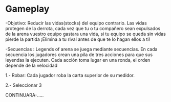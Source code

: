 # Gameplay

-Objetivo: Reducir las vidas(stocks) del equipo contrario. Las vidas protegen de la derrota, cada vez que tu o tu compañero sean expulsados de la arena vuestro equipo gastara una vida, si tu equipo se queda sin vidas pierde la partida ¡Elimina a tu rival antes de que te lo hagan ellos a ti!

-Secuencias : Legends of arena se juega mediante secuencias. En cada secuencia los jugadores crean una pila de tres acciones para que sus leyendas la ejecuten. Cada acción toma lugar en una ronda, el orden depende de la velocidad&#x20;

&#x20;1.- Robar: Cada jugador roba la carta superior de su medidor.

2.- Seleccionar 3&#x20;


CONTINUARA-.....
